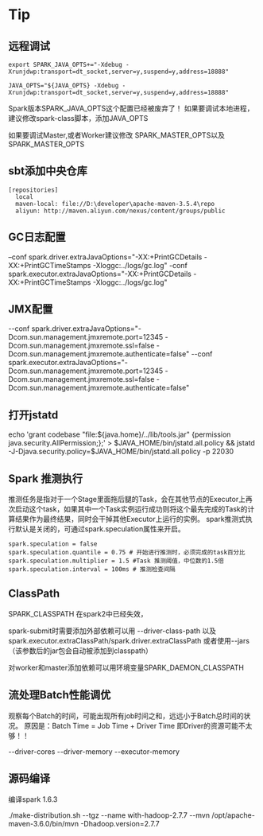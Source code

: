 # Tip 
## 远程调试
```
export SPARK_JAVA_OPTS+="-Xdebug -Xrunjdwp:transport=dt_socket,server=y,suspend=y,address=18888"

JAVA_OPTS="${JAVA_OPTS} -Xdebug -Xrunjdwp:transport=dt_socket,server=y,suspend=y,address=18888"
```

Spark版本SPARK_JAVA_OPTS这个配置已经被废弃了！
如果要调试本地进程，建议修改spark-class脚本，添加JAVA_OPTS

如果要调试Master,或者Worker建议修改
SPARK_MASTER_OPTS以及SPARK_MASTER_OPTS
## sbt添加中央仓库
```
[repositories]
  local
  maven-local: file://D:\developer\apache-maven-3.5.4\repo
  aliyun: http://maven.aliyun.com/nexus/content/groups/public
```
## GC日志配置

–conf spark.driver.extraJavaOptions="-XX:+PrintGCDetails -XX:+PrintGCTimeStamps -Xloggc:../logs/gc.log"
-conf spark.executor.extraJavaOptions="-XX:+PrintGCDetails -XX:+PrintGCTimeStamps -Xloggc:../logs/gc.log"

## JMX配置

--conf spark.driver.extraJavaOptions="-Dcom.sun.management.jmxremote.port=12345 -Dcom.sun.management.jmxremote.ssl=false -Dcom.sun.management.jmxremote.authenticate=false"
--conf spark.executor.extraJavaOptions="-Dcom.sun.management.jmxremote.port=12345 -Dcom.sun.management.jmxremote.ssl=false -Dcom.sun.management.jmxremote.authenticate=false"

## 打开jstatd
echo 'grant codebase "file:${java.home}/../lib/tools.jar" {permission java.security.AllPermission;};' > $JAVA_HOME/bin/jstatd.all.policy && jstatd -J-Djava.security.policy=$JAVA_HOME/bin/jstatd.all.policy -p 22030

## Spark 推测执行

推测任务是指对于一个Stage里面拖后腿的Task，会在其他节点的Executor上再次启动这个task，如果其中一个Task实例运行成功则将这个最先完成的Task的计算结果作为最终结果，同时会干掉其他Executor上运行的实例。
spark推测式执行默认是关闭的，可通过spark.speculation属性来开启。
```shell
spark.speculation = false
spark.speculation.quantile = 0.75 # 开始进行推测时，必须完成的task百分比
spark.speculation.multiplier = 1.5 #Task 推测阈值，中位数的1.5倍
spark.speculation.interval = 100ms # 推测检查间隔
```

## ClassPath
SPARK_CLASSPATH 在spark2中已经失效，

spark-submit时需要添加外部依赖可以用 --driver-class-path 以及 spark.executor.extraClassPath/spark.driver.extraClassPath
或者使用--jars（该参数后的jar包会自动被添加到classpath）

对worker和master添加依赖可以用环境变量SPARK_DAEMON_CLASSPATH

## 流处理Batch性能调优
观察每个Batch的时间，可能出现所有job时间之和，远远小于Batch总时间的状况。
原因是：Batch Time = Job Time + Driver Time
即Driver的资源可能不太够！！

--driver-cores
--driver-memory
--executor-memory

## 源码编译

 编译spark 1.6.3

./make-distribution.sh --tgz --name with-hadoop-2.7.7 --mvn /opt/apache-maven-3.6.0/bin/mvn -Dhadoop.version=2.7.7

